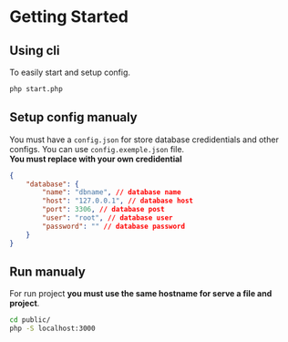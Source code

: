 # Getting Started

## Using cli
To easily start and setup config.
```bash
php start.php
```

## Setup config manualy
You must have a `config.json` for store database credidentials and other configs.
You can use `config.exemple.json` file.\
**You must replace with your own credidential**
```json
{
    "database": {
        "name": "dbname", // database name
        "host": "127.0.0.1", // database host
        "port": 3306, // database post
        "user": "root", // database user
        "password": "" // database password
    }
}
```

## Run manualy
For run project **you must use the same hostname for serve a file and project**.
```bash
cd public/
php -S localhost:3000
```